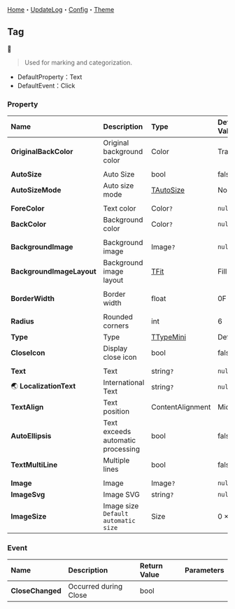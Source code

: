 [Home](../Home.md)・[UpdateLog](../UpdateLog.md)・[Config](../Config.md)・[Theme](../Theme.md)

## Tag
👚

> Used for marking and categorization.

- DefaultProperty：Text
- DefaultEvent：Click

### Property

Name | Description | Type | Default Value |
:--|:--|:--|:--|
**OriginalBackColor** | Original background color | Color | Transparent |
||||
**AutoSize** | Auto Size | bool | false |
**AutoSizeMode** | Auto size mode | [TAutoSize](Enum.md#tautosize) | None |
||||
**ForeColor** | Text color | Color`?` | `null` |
**BackColor** | Background color | Color`?` | `null` |
||||
**BackgroundImage** | Background image | Image`?` | `null` |
**BackgroundImageLayout** | Background image layout | [TFit](Enum.md#tfit) | Fill |
||||
**BorderWidth** | Border width | float | 0F |
||||
**Radius** | Rounded corners | int | 6 |
**Type** | Type | [TTypeMini](Enum.md#ttypemini) | Default |
**CloseIcon** | Display close icon | bool | false |
||||
**Text** | Text | string`?` | `null` |
🌏 **LocalizationText** | International Text | string`?` | `null` |
**TextAlign** | Text position | ContentAlignment | MiddleCenter |
**AutoEllipsis** | Text exceeds automatic processing | bool | false |
**TextMultiLine** | Multiple lines | bool | false |
||||
**Image** | Image | Image`?` | `null` |
**ImageSvg** | Image SVG | string`?` | `null` |
**ImageSize** | Image size `Default automatic size` | Size | 0 × 0 |

### Event

Name | Description | Return Value | Parameters |
:--|:--|:--|:--|
**CloseChanged** | Occurred during Close | bool ||